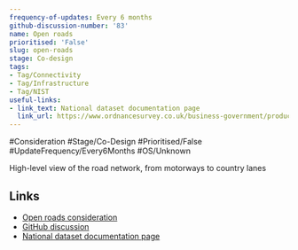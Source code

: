 ```yaml
---
frequency-of-updates: Every 6 months
github-discussion-number: '83'
name: Open roads
prioritised: 'False'
slug: open-roads
stage: Co-design
tags:
- Tag/Connectivity
- Tag/Infrastructure
- Tag/NIST
useful-links:
- link_text: National dataset documentation page
  link_url: https://www.ordnancesurvey.co.uk/business-government/products/open-map-roads
---
```


#Consideration #Stage/Co-Design #Prioritised/False #UpdateFrequency/Every6Months #OS/Unknown

High-level view of the road network, from motorways to country lanes

## Links

* [Open roads consideration](https://design.planning.data.gov.uk/planning-consideration/open-roads)
* [GitHub discussion](https://github.com/digital-land/data-standards-backlog/discussions/83)
* [National dataset documentation page](https://www.ordnancesurvey.co.uk/business-government/products/open-map-roads)